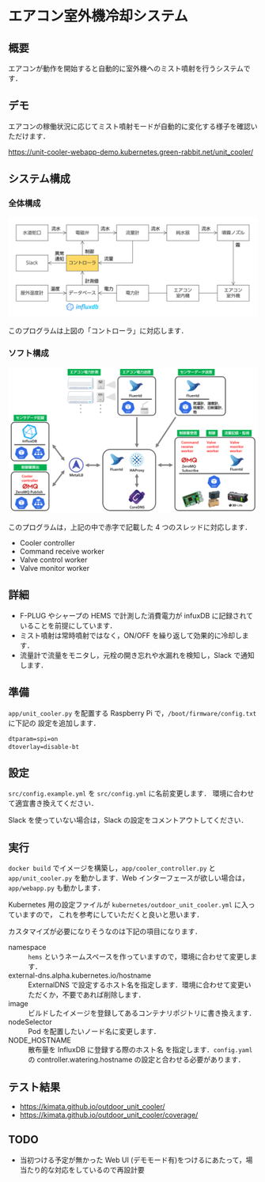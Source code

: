 # エアコン室外機冷却システム

## 概要

エアコンが動作を開始すると自動的に室外機へのミスト噴射を行うシステムです．

## デモ

エアコンの稼働状況に応じてミスト噴射モードが自動的に変化する様子を確認いただけます．

https://unit-cooler-webapp-demo.kubernetes.green-rabbit.net/unit_cooler/

## システム構成

### 全体構成

![システム構成](./img/システム構成.png)

このプログラムは上図の「コントローラ」に対応します．

### ソフト構成

![ソフトアーキ図](./img/ソフトアーキ図.png)

このプログラムは，上記の中で赤字で記載した 4 つのスレッドに対応します．

-   Cooler controller
-   Command receive worker
-   Valve control worker
-   Valve monitor worker

## 詳細

-   F-PLUG やシャープの HEMS で計測した消費電力が infuxDB に記録されていることを前提にしています．
-   ミスト噴射は常時噴射ではなく，ON/OFF を繰り返して効果的に冷却します．
-   流量計で流量をモニタし，元栓の開き忘れや水漏れを検知し，Slack で通知します．

## 準備

`app/unit_cooler.py` を配置する Raspberry Pi で，`/boot/firmware/config.txt` に下記の
設定を追加します．

```text
dtparam=spi=on
dtoverlay=disable-bt
```

## 設定

`src/config.example.yml` を `src/config.yml` に名前変更します．
環境に合わせて適宜書き換えてください．

Slack を使っていない場合は，Slack の設定をコメントアウトしてください．

## 実行

`docker build` でイメージを構築し，`app/cooler_controller.py` と `app/unit_cooler.py` 
を動かします．Web インターフェースが欲しい場合は，`app/webapp.py` も動かします．

Kubernetes 用の設定ファイルが `kubernetes/outdoor_unit_cooler.yml` に入っていますので，
これを参考にしていただくと良いと思います．

カスタマイズが必要になりそうなのは下記の項目になります．

<dl>
  <dt>namespace</dt>
  <dd><code>hems</code> というネームスペースを作っていますので，環境に合わせて変更します．</dd>

  <dt>external-dns.alpha.kubernetes.io/hostname</dt>
  <dd>ExternalDNS で設定するホスト名を指定します．環境に合わせて変更いただくか，不要であれば削除します．</dd>
  
  <dt>image</dt>
  <dd>ビルドしたイメージを登録してあるコンテナリポジトリに書き換えます．</dd>
  
  <dt>nodeSelector</dt>
  <dd>Pod を配置したいノード名に変更します．</dd>
  
  <dt>NODE_HOSTNAME</dt>
  <dd>散布量を InfluxDB に登録する際のホスト名
  を指定します．<code>config.yaml</code> の controller.watering.hostname の設定と合わせる必要があります．</dd>
</dl>

## テスト結果

-   https://kimata.github.io/outdoor_unit_cooler/
-   https://kimata.github.io/outdoor_unit_cooler/coverage/

## TODO
- 当初つける予定が無かった Web UI (デモモード有)をつけるにあたって，場当たり的な対応をしているので再設計要


